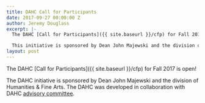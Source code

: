 ```yaml
---
title: DAHC Call for Participants
date: 2017-09-27 00:00:00 Z
author: Jeremy Douglass
excerpt: |-
  The DAHC [Call for Participants]({{ site.baseurl }}/cfp) for Fall 2017 is open!

  This initiative is sponsored by Dean John Majewski and the division of Humanities & Fine Arts. It was developed in collaboration with DAHC advisory committee.
layout: post
---
```


The DAHC [Call for Participants]({{ site.baseurl }}/cfp) for Fall 2017 is open!

The DAHC initiative is sponsored by Dean John Majewski and the division of Humanities & Fine Arts. The DAHC was developed in collaboration with DAHC [advisory committee]({{site.baseurl}}/about#advisory-board).